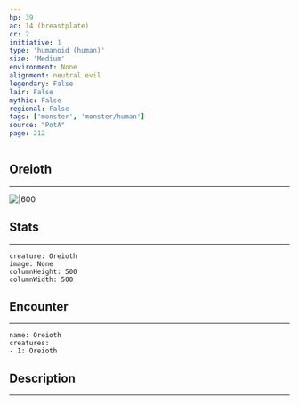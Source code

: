 ```yaml
---
hp: 39
ac: 14 (breastplate)
cr: 2
initiative: 1
type: 'humanoid (human)'    
size: 'Medium'
environment: None
alignment: neutral evil
legendary: False
lair: False
mythic: False
regional: False
tags: ['monster', 'monster/human']
source: "PotA"
page: 212
---
```


## Oreioth
---

![|600](D:/Program%20Files/5e.tools/img/bestiary/PotA/Oreioth.png)

## Stats
---

```statblock
creature: Oreioth
image: None
columnHeight: 500
columnWidth: 500
```

## Encounter
---

```encounter-table
name: Oreioth
creatures:
- 1: Oreioth
```

## Description
---




